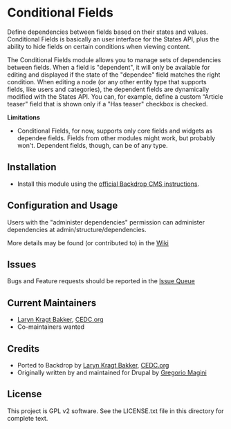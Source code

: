 Conditional Fields
======================

Define dependencies between fields based on their states and values. Conditional Fields is basically an user interface for the States API, plus the ability to hide fields on certain conditions when viewing content.

The Conditional Fields module allows you to manage sets of dependencies between fields. When a field is "dependent", it will only be available for editing and displayed if the state of the "dependee" field matches the right condition.
When editing a node (or any other entity type that supports fields, like users and categories), the dependent fields are dynamically modified with the States API.
You can, for example, define a custom “Article teaser" field that is shown only if a "Has teaser" checkbox is checked.

**Limitations**

- Conditional Fields, for now, supports only core fields and widgets as dependee fields. Fields from other modules might work, but probably won't. Dependent fields, though, can be of any type.

Installation
------------

- Install this module using the [official Backdrop CMS instructions](https://backdropcms.org/guide/modules).

Configuration and Usage
-----------------------

Users with the "administer dependencies" permission can administer dependencies at admin/structure/dependencies.

More details may be found (or contributed to) in the [Wiki](https://github.com/backdrop-contrib/conditional_fields/issues)


Issues
------

Bugs and Feature requests should be reported in the [Issue Queue](https://github.com/backdrop-contrib/conditional_fields/issues)

Current Maintainers
-------------------

- [Laryn Kragt Bakker](https://github.com/laryn), [CEDC.org](https://CEDC.org)
- Co-maintainers wanted

Credits
-------

- Ported to Backdrop by [Laryn Kragt Bakker](https://github.com/laryn), [CEDC.org](https://CEDC.org)
- Originally written by and maintained for Drupal by [Gregorio Magini](https://www.drupal.org/u/peterpoe)


License
-------

This project is GPL v2 software. See the LICENSE.txt file in this directory for
complete text.
